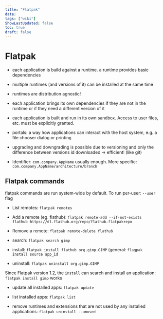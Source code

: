 ```yaml
---
title: "Flatpak"
date: 
tags: ["wiki"]
ShowLastUpdated: false
toc: true
draft: false
---
```


# Flatpak

- each application is build against a runtime. a runtime provides basic dependencies
- multiple runtimes (and versions of it) can be installed at the same time
- runtimes are distribution agnostic!

- each application brings its own dependencies if they are not in the runtime or if they need a different version of it
- each application is built and run in its own sandbox. Access to user files, etc. must be explicitly granted.

- portals: a way how applications can interact with the host system, e.g. a file chooser dialog or printing

- upgrading and downgrading is possible due to versioning and only the difference between versions id downloaded -> efficient! (like git)

- Identifier: `com.company.AppName` usually enough. More specific: `com.company.AppName/architecture/branch`

## Flatpak commands

flatpak commands are run system-wide by default. To run per-user: `--user` flag

- List remotes: `flatpak remotes`
- Add a remote (eg. flathub): `flatpak remote-add --if-not-exists flathub https://dl.flathub.org/repo/flathub.flatpakrepo`
- Remove a remote: `flatpak remote-delete flathub`

- search: `flatpak search gimp`
- install: `flatpak install flathub org.gimp.GIMP` (general: `flagpak install source app_id`
- uninstall: `flatpak uninstall org.gimp.GIMP`

Since Flatpak version 1.2, the `install` can search and install an application: `flatpak install gimp` works

- update all installed apps: `flatpak update`
- list installed apps: `flatpak list`

- remove runtimes and extensions that are not used by any installed applications: `flatpak uninstall --unused`
